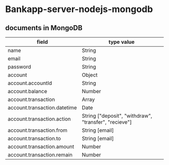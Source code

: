 # Bankapp-server-nodejs-mongodb

## documents in MongoDB
| field | type value |
| --- | --- |
| name | String |
| email | String |
| password | String |
| account | Object |
| account.accountId | String |
| account.balance | Number |
| account.transaction | Array |
| account.transaction.datetime | Date |
| account.transaction.action | String ["deposit", "withdraw", "transfer", "recieve"] |
| account.transaction.from | String [email] |
| account.transaction.to | String [email] |
| account.transaction.amount | Number |
| account.transaction.remain | Number |
